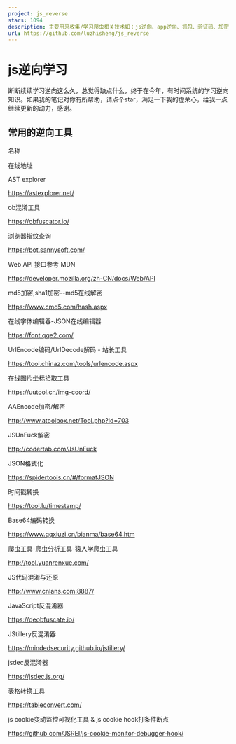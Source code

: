 ```yaml
---
project: js_reverse
stars: 1094
description: 主要用来收集/学习爬虫相关技术如：js逆向、app逆向、抓包、验证码、加密技术、自动化技术、机器学习。
url: https://github.com/luzhisheng/js_reverse
---
```


js逆向学习
======

断断续续学习逆向这么久，总觉得缺点什么，终于在今年，有时间系统的学习逆向知识。如果我的笔记对你有所帮助，请点个star，满足一下我的虚荣心，给我一点继续更新的动力，感谢。

常用的逆向工具
-------

名称

在线地址

AST explorer

https://astexplorer.net/

ob混淆工具

https://obfuscator.io/

浏览器指纹查询

https://bot.sannysoft.com/

Web API 接口参考 MDN

https://developer.mozilla.org/zh-CN/docs/Web/API

md5加密,sha1加密--md5在线解密

https://www.cmd5.com/hash.aspx

在线字体编辑器-JSON在线编辑器

https://font.qqe2.com/

UrlEncode编码/UrlDecode解码 - 站长工具

https://tool.chinaz.com/tools/urlencode.aspx

在线图片坐标拾取工具

https://uutool.cn/img-coord/

AAEncode加密/解密

http://www.atoolbox.net/Tool.php?Id=703

JSUnFuck解密

http://codertab.com/JsUnFuck

JSON格式化

https://spidertools.cn/#/formatJSON

时间戳转换

https://tool.lu/timestamp/

Base64编码转换

https://www.qqxiuzi.cn/bianma/base64.htm

爬虫工具-爬虫分析工具-猿人学爬虫工具

http://tool.yuanrenxue.com/

JS代码混淆与还原

http://www.cnlans.com:8887/

JavaScript反混淆器

https://deobfuscate.io/

JStillery反混淆器

https://mindedsecurity.github.io/jstillery/

jsdec反混淆器

https://jsdec.js.org/

表格转换工具

https://tableconvert.com/

js cookie变动监控可视化工具 & js cookie hook打条件断点

https://github.com/JSREI/js-cookie-monitor-debugger-hook/

